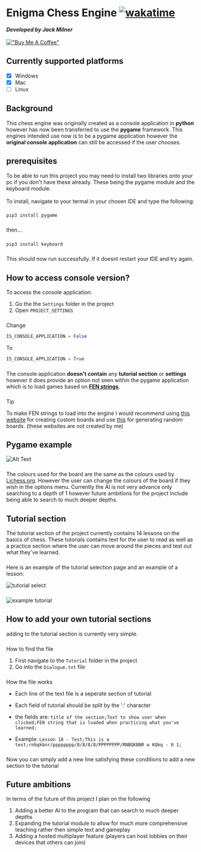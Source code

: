 # Enigma Chess Engine  [![wakatime](https://wakatime.com/badge/user/86f08dc1-5098-42c2-b193-5a05699baa48/project/7239718c-4401-49ae-bf30-3c767e433e10.svg)](https://wakatime.com/badge/user/86f08dc1-5098-42c2-b193-5a05699baa48/project/7239718c-4401-49ae-bf30-3c767e433e10)
***Developed by Jack Milner***
\
\
[!["Buy Me A Coffee"](https://www.buymeacoffee.com/assets/img/custom_images/orange_img.png)](https://buymeacoffee.com/jackmilner)

## Currently supported platforms
- [x] Windows
- [x] Mac
- [ ] Linux
## Background

This chess engine was originally created as a console application in **python** however has now been transferred to use the **pygame** framework. This engines intended use now is to be a pygame application however the **original console application** can still be accessed if the user chooses.

## prerequisites

To be able to run this project you may need to install two libraries onto your pc if you don't have these already. These being the pygame module and the keyboard module.
\
\
To install, navigate to your termal in your chosen IDE and type the following:
###
`pip3 install pygame`
###
then...
###
`pip3 install keyboard`
###
This should now run successfully. If it doesnt restart your IDE and try again. 
## How to access console version?
To access the console application:

1. Go the the `Settings` folder in the project
2. Open `PROJECT_SETTINGS`
###
Change

```Python
IS_CONSOLE_APPLICATION = False
```
To

```Python
IS_CONSOLE_APPLICATION = True
```

###
The console application **doesn't contain** any **tutorial section** or **settings** however it does provide an option not seen within the pygame application which is to load games based on [**FEN strings**](https://en.wikipedia.org/wiki/Forsyth%E2%80%93Edwards_Notation).
###
> [!TIP]
> To make FEN strings to load into the engine I would recommend using [this website](https://www.redhotpawn.com/chess/chess-fen-viewer.php) for creating custom boards and use [this](http://bernd.bplaced.net/fengenerator/fengenerator.html) for generating random boards. (these websites are not created by me)
###
## Pygame example 
![Alt Text](https://media0.giphy.com/media/v1.Y2lkPTc5MGI3NjExejVtMTd5emtuODR0MDV5azUzZHFvYTJsdWIyN3FvcmozYzN4YjRqNyZlcD12MV9pbnRlcm5hbF9naWZfYnlfaWQmY3Q9Zw/qdGhRLpWaQPRXpnHuV/giphy.gif)
###
The colours used for the board are the same as the colours used by [Lichess.org](https://lichess.org/). However the user can change the colours of the board if they wish in the options menu. Currently the AI is not very advance only searching to a depth of 1 however future ambitions for the project include being able to search to much deeper depths. 
## Tutorial section
The tutorial section of the project currently contains 14 lessons on the basics of chess. These tutorials contains text for the user to read as well as a practice section where the user can move around the pieces and test out what they've learned.
###
Here is an example of the tutorial selection page and an example of a lesson:

![tutorial select](https://imgur.com/jDEHvUQ.png)
###
![example tutorial](https://imgur.com/eAAVFeV.png)

## How to add your own tutorial sections

adding to the tutorial section is currently very simple. 
### 
How to find the file

1. First navigate to the `Tutorial` folder in the project
2. Go into the `Dialogue.txt` file
###

How the file works

* Each line of the text file is a seperate section of tutorial

* Each field of tutorial should be split by the ':' character

* the fields are: `title of the section;Text to show user when clicked;FEN string that is loaded when practicing what you've learned;`

* Example: `Lesson 18 - Test;This is a test;rnbqkbnr/pppppppp/8/8/8/8/PPPPPPPP/RNBQKBNR w KQkq - 0 1;`
###
Now you can simply add a new line satisfying these conditions to add a new section to the tutorial

## Future ambitions

In terms of the future of this project I plan on the following

1. Adding a better AI to the program that can search to much deeper depths
2. Expanding the tutorial module to allow for much more comprehensive teaching rather then simple text and gameplay
3. Adding a hosted multiplayer feature (players can host lobbies on their devices that others can join)

